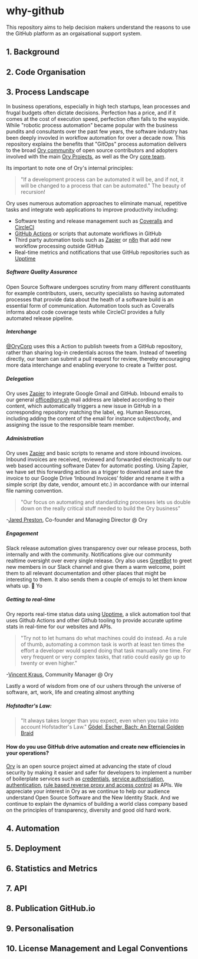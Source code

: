 # why-github
This repository aims to help decision makers understand the reasons to use the GitHub platform as an orgaisational support system.
## 1. Background

## 2. Code Organisation

## 3. Process Landscape

In business operations, especially in high tech startups, lean processes and frugal budgets often dictate decisions. Perfection has a price, and if it comes at the cost of execution speed, perfection often falls to the wayside. While "robotic process automation" became popular with the business pundits and consultants over the past few years, the software industry has been deeply invovled in workflow automation for over a decade now. This repository explains the benefits that "GitOps" process automation delivers to the broad [Ory community](https://slack.ory.sh/) of open source contributors and adopters involved with the main [Ory Projects](https://www.ory.sh/products), as well as the Ory [core team](https://github.com/orgs/ory/people). 

Its important to note one of Ory's internal principles: 
> "If a development process can be automated it will be, and if not, it will be changed to a process that can be automated." The beauty of recursion! 

Ory uses numerous automation approaches to eliminate manual, repetitive tasks and integrate web applications to improve productivity including:
- Software testing and release management such as [Coveralls](https://coveralls.io)  and [CircleCI](https://circleci.com)
- [GitHub Actions](https://github.com/features/actions) or scripts that automate workflows in GitHub
- Third party automation tools such as [Zapier](https://zapier.com) or [n8n](https://n8n.io) that add new workflow processing outside GitHub
- Real-time metrics and notifications that use GitHub repositories such as [Upptime](https://github.com/upptime/upptime)

##### Software Quality Assurance
Open Source Software undergoes scrutiny from many different constituants for example contributors, users, security specialists so having automated processes that provide data about the heath of a software build is an essential form of communication. Automation tools such as Coveralls informs about code coverage tests while CircleCI  provides a fully automated release pipeline.

##### Interchange
[@OryCorp](https://github.com/ory-corp) uses this a Action to publish tweets from a GitHub repository, rather than sharing log-in credentials across the team. Instead of tweeting directly, our team can submit a pull request for review, thereby encouraging more data interchange and enabling everyone to create a Twitter post.

##### Delegation
Ory uses [Zapier](https://zapier.com) to integrate Google Gmail and GitHub. Inbound emails to our general [office@ory.sh](mailto:office@ory.sh?subject=Cool%20Automation&body=Hey%20Ory,%20I%20loved%20the%20article,%20thanks!) mail address are labeled according to their content, which automatically triggers a new issue in GitHub in a corresponding repository matching the label, eg. Human Resources, including adding the content of the email  for instance subject/body, and assigning the issue to the responsible team member. 

##### Administration
Ory uses [Zapier](https://zapier.com) and basic scripts to rename and store inbound invoices. Inbound invoices are received, reviewed and  forwarded electronically to our web based accounting software Datev for automatic posting. Using Zapier, we have set this forwarding action as a trigger to download and save the invoice to our Google Drive ‘Inbound Invoices’ folder and rename it with a simple script (by date, vendor, amount etc.) in accordance with our internal file naming convention.

> "Our focus on automating and standardizing processes lets us double down on the really critical stuff needed to build the Ory business"

-[Jared Preston](https://github.com/jaredpreston), Co-founder and Managing Director @ Ory

##### Engagement
Slack release automation gives transparency over our release process, both internally and with the community. Notifications give our community realtime oversight over every single release. Ory also uses [GreetBot](https://github.com/codebuddies/greetbot) to greet new members in our Slack channel and give them a warm welcome, point them to all relevant documentation and other places that might be interesting to them. It also sends them a couple of emojis to let them know whats up. 👋 Yo

##### Getting to real-time
Ory reports real-time status data using [Upptime](https://github.com/upptime/upptime), a slick automation tool that uses Github Actions and other Github tooling to provide accurate uptime stats in real-time for our websites and APIs. 

> "Try not to let humans do what machines could do instead. As a rule of thumb, automating a common task is worth at least ten times the effort a developer would spend doing that task manually one time. For very frequent or very complex tasks, that ratio could easily go up to twenty or even higher."

-[Vincent Kraus](https://github.com/vinckr), Community Manager @ Ory

Lastly a word of wisdom from one of our ushers through the universe of software, art, work, life and creating almost anything 

##### Hofstadter's Law: 
> "It always takes longer than you expect, even when you take into account Hofstadter's Law." [Gödel, Escher, Bach: An Eternal Golden Braid](https://en.wikipedia.org/wiki/G%C3%B6del,_Escher,_Bach)

#### How do you use GitHub drive automation and create new efficiencies in your operations?  
[Ory](https://www.ory.sh) is an open source project aimed at advancing the state of cloud security by making it easier and safer for developers to implement a number of boilerplate services such as [credentials](https://www.github.com/ory/kratos), [service authorisation](https://www.github.com/ory/keto), [authentication](https://www.github.com/ory/hydra), [rule based reverse proxy and access control](https://www.github.com/ory/oathkeeper) as APIs. We appreciate your interest in Ory as we continue to help our audience understand Open Source Software and the New Identity Stack. And we continue to explain the dynamics of building a world class company based on the principles of transparency, diversity and good old hard work.


## 4. Automation

## 5. Deployment

## 6. Statistics and Metrics

## 7. API

## 8. Publication GitHub.io

## 9. Personalisation

## 10. License Management and Legal Conventions
